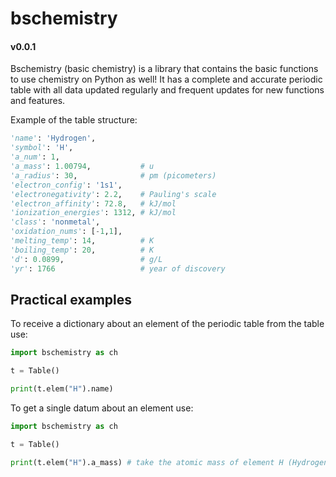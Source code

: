 # bschemistry
#### v0.0.1

Bschemistry (basic chemistry) is a library that contains the basic functions to use chemistry on Python as well!
It has a complete and accurate periodic table with all data updated regularly and frequent updates for new functions and features.

Example of the table structure:

```python
'name': 'Hydrogen',
'symbol': 'H',
'a_num': 1,
'a_mass': 1.00794,           # u
'a_radius': 30,              # pm (picometers)
'electron_config': '1s1', 
'electronegativity': 2.2,    # Pauling's scale
'electron_affinity': 72.8,   # kJ/mol
'ionization_energies': 1312, # kJ/mol
'class': 'nonmetal',
'oxidation_nums': [-1,1],
'melting_temp': 14,          # K
'boiling_temp': 20,          # K
'd': 0.0899,                 # g/L
'yr': 1766                   # year of discovery
```

## Practical examples

To receive a dictionary about an element of the periodic table from the table use:

```python
import bschemistry as ch

t = Table()

print(t.elem("H").name)
```

To get a single datum about an element use:

```python
import bschemistry as ch

t = Table()

print(t.elem("H").a_mass) # take the atomic mass of element H (Hydrogen)
```
